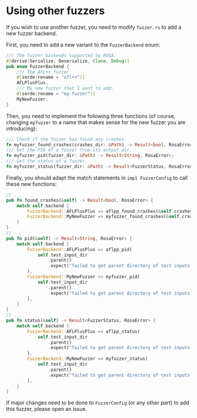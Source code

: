 # Using other fuzzers
If you wish to use another fuzzer, you need to modify `fuzzer.rs` to add a new fuzzer backend.

First, you need to add a new variant to the `FuzzerBackend` enum:
```rust
/// The fuzzer backends supported by ROSA.
#[derive(Serialize, Deserialize, Clone, Debug)]
pub enum FuzzerBackend {
    /// The AFL++ fuzzer.
    #[serde(rename = "afl++")]
    AFLPlusPlus,
    /// My new fuzzer that I want to add.
    #[serde(rename = "my-fuzzer")]
    MyNewFuzzer,
}
```

Then, you need to implement the following three functions (of course, changing `myfuzzer` to a name
that makes sense for the new fuzzer you are introducing):
```rust
/// Check if the fuzzer has found any crashes.
fn myfuzzer_found_crashes(crashes_dir: &Path) -> Result<bool, RosaError>;
/// Get the PID of a fuzzer from its output dir.
fn myfuzzer_pid(fuzzer_dir: &Path) -> Result<String, RosaError>;
/// Get the status of a fuzzer.
fn myfuzzer_status(fuzzer_dir: &Path) -> Result<FuzzerStatus, RosaError>;
```

Finally, you should adapt the match statements in `impl FuzzerConfig` to call these new functions:
```rust
// ...
pub fn found_crashes(&self) -> Result<bool, RosaError> {
    match self.backend {
        FuzzerBackend::AFLPlusPlus => aflpp_found_crashes(&self.crashes_dir),
        FuzzerBackend::MyNewFuzzer => myfuzzer_found_crashes(&self.crashes_dir),
    }
}
// ...
pub fn pid(&self) -> Result<String, RosaError> {
    match self.backend {
        FuzzerBackend::AFLPlusPlus => aflpp_pid(
            self.test_input_dir
                .parent()
                .expect("failed to get parent directory of test inputs directory."),
        ),
        FuzzerBackend::MyNewFuzzer => myfuzzer_pid(
            self.test_input_dir
                .parent()
                .expect("failed to get parent directory of test inputs directory."),
        ),
    }
}
// ...
pub fn status(&self) -> Result<FuzzerStatus, RosaError> {
    match self.backend {
        FuzzerBackend::AFLPlusPlus => aflpp_status(
            self.test_input_dir
                .parent()
                .expect("failed to get parent directory of test inputs directory."),
        ),
        FuzzerBackend::MyNewFuzzer => myfuzzer_status(
            self.test_input_dir
                .parent()
                .expect("failed to get parent directory of test inputs directory."),
        ),
    }
}
```

If major changes need to be done to `FuzzerConfig` (or any other part) to add this fuzzer, please
open an issue.
